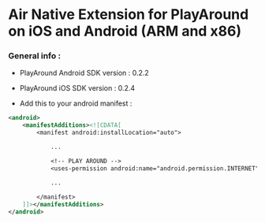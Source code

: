Air Native Extension for PlayAround on iOS and Android (ARM and x86)
==================================

### General info :
- PlayAround Android SDK version : 0.2.2
- PlayAround iOS SDK version : 0.2.4
 
- Add this to your android manifest :

```xml
<android>
	<manifestAdditions><![CDATA[
		<manifest android:installLocation="auto">

			...

			<!-- PLAY AROUND -->
			<uses-permission android:name="android.permission.INTERNET"/>

			...
			
		</manifest>
	]]></manifestAdditions>
</android>
```
